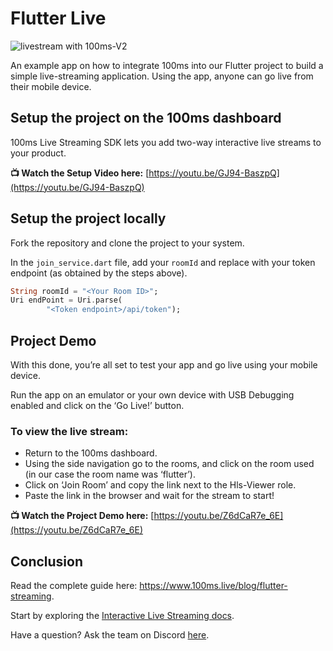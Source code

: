 
# Flutter Live

![livestream with 100ms-V2](https://user-images.githubusercontent.com/53579386/198332974-6df8a8ac-b2dd-4778-81e0-8cd5ac56a14d.png)

An example app on how to integrate 100ms into our Flutter project to build a simple live-streaming application. Using the app, anyone can go live from their mobile device.

## Setup the project on the 100ms dashboard

100ms Live Streaming SDK lets you add two-way interactive live streams to your product.

**📺 Watch the Setup Video here:** [https://youtu.be/GJ94-BaszpQ](https://youtu.be/GJ94-BaszpQ)

## Setup the project locally

Fork the repository and clone the project to your system.

In the `join_service.dart` file, add your `roomId` and replace with your token endpoint (as obtained by the steps above).

```dart
String roomId = "<Your Room ID>";
Uri endPoint = Uri.parse(
        "<Token endpoint>/api/token");
```

## Project Demo
With this done, you’re all set to test your app and go live using your mobile device.

Run the app on an emulator or your own device with USB Debugging enabled and click on the ‘Go Live!’ button.

### To view the live stream:
-   Return to the 100ms dashboard.
-   Using the side navigation go to the rooms, and click on the room used (in our case the room name was ‘flutter’).
-   Click on ‘Join Room’ and copy the link next to the Hls-Viewer role.
-   Paste the link in the browser and wait for the stream to start!

**📺 Watch the Project Demo here:** [https://youtu.be/Z6dCaR7e_6E](https://youtu.be/Z6dCaR7e_6E)

## Conclusion
Read the complete guide here: https://www.100ms.live/blog/flutter-streaming. 

Start by exploring the [Interactive Live Streaming docs](https://www.100ms.live/docs/flutter/v2/foundation/live-streaming).

Have a question? Ask the team on Discord [here](https://discord.com/invite/kGdmszyzq2).

